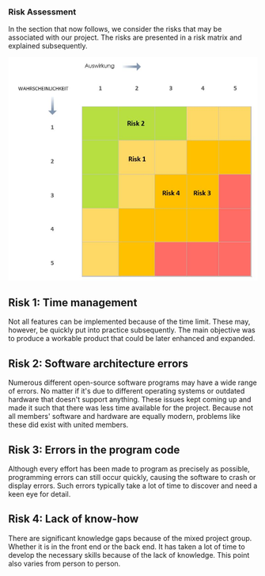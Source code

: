 ### Risk Assessment

In the section that now follows, we consider the risks that may be associated with our project. The risks are presented in a risk matrix and explained subsequently.

![system architecture](/deliverables/Risiken.JPG)

## Risk 1: Time management
Not all features can be implemented because of the time limit. These may, however, be quickly put into practice subsequently. The main objective was to produce a workable product that could be later enhanced and expanded.

## Risk 2: Software architecture errors
Numerous different open-source software programs may have a wide range of errors. No matter if it's due to different operating systems or outdated hardware that doesn't support anything. These issues kept coming up and made it such that there was less time available for the project. Because not all members' software and hardware are equally modern, problems like these did exist with united members.

## Risk 3: Errors in the program code
Although every effort has been made to program as precisely as possible, programming errors can still occur quickly, causing the software to crash or display errors. Such errors typically take a lot of time to discover and need a keen eye for detail.

## Risk 4: Lack of know-how
There are significant knowledge gaps because of the mixed project group. Whether it is in the front end or the back end. It has taken a lot of time to develop the necessary skills because of the lack of knowledge. This point also varies from person to person.

